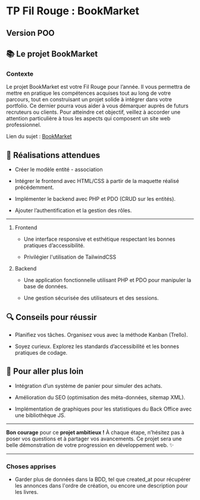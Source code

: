 # TP Fil Rouge : BookMarket
## Version POO 
## 📚 Le projet BookMarket

### Contexte

Le projet BookMarket est votre Fil Rouge pour l’année. Il vous permettra de mettre en pratique les compétences acquises tout au long de votre parcours, tout en construisant un projet solide à intégrer dans votre portfolio. Ce dernier pourra vous aider à vous démarquer auprès de futurs recruteurs ou clients. Pour atteindre cet objectif, veillez à accorder une attention particulière à tous les aspects qui composent un site web professionnel.

Lien du sujet : [BookMarket](https://github.com/G404-DWWM/BookMarket)

## 🔨 Réalisations attendues

* Créer le modèle entité - association

* Intégrer le frontend avec HTML/CSS à partir de la maquette réalisé précédemment.

* Implémenter le backend avec PHP et PDO (CRUD sur les entités).

* Ajouter l’authentification et la gestion des rôles.

<hr>

1. Frontend

    * Une interface responsive et esthétique respectant les bonnes pratiques d’accessibilité.

    * Privilégier l'utilisation de TailwindCSS

2. Backend

    * Une application fonctionnelle utilisant PHP et PDO pour manipuler la base de données.

    * Une gestion sécurisée des utilisateurs et des sessions.

## 🔍 Conseils pour réussir

* Planifiez vos tâches. Organisez vous avec la méthode Kanban (Trello).

* Soyez curieux. Explorez les standards d’accessibilité et les bonnes pratiques de codage.

## 🎨 Pour aller plus loin

* Intégration d’un système de panier pour simuler des achats.

* Amélioration du SEO (optimisation des méta-données, sitemap XML).

* Implémentation de graphiques pour les statistiques du Back Office avec une bibliothèque JS.

<hr>

**Bon courage** pour ce **projet ambitieux !** À chaque étape, n’hésitez pas à poser vos questions et à partager vos avancements. Ce projet sera une belle démonstration de votre progression en développement web. ✨

<hr>

### Choses apprises

- Garder plus de données dans la BDD,  tel que created_at pour récupérer les annonces dans l'ordre de création, ou encore une description pour les livres.

